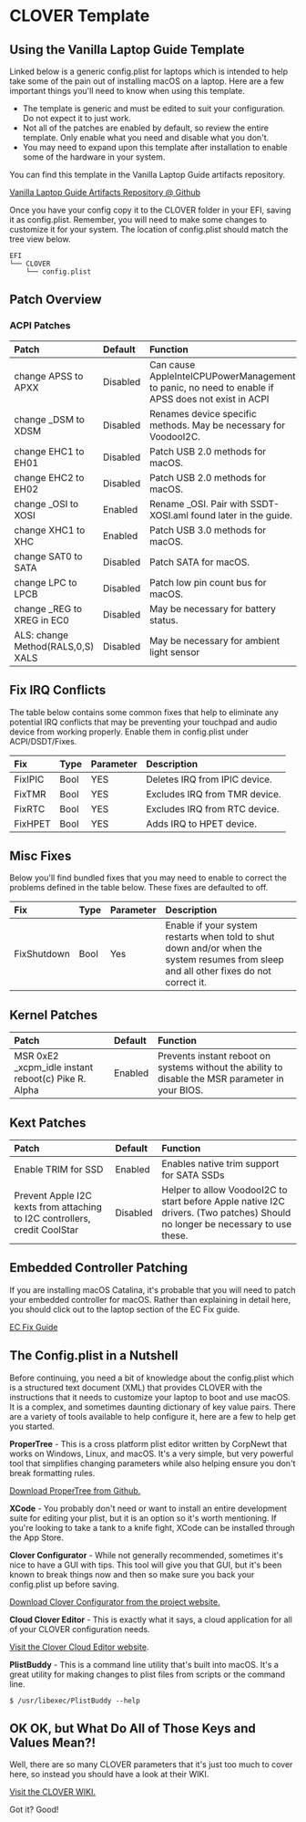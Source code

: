 # CLOVER Template

## Using the Vanilla Laptop Guide Template

Linked below is a generic config.plist for laptops which is intended to help take some of the pain out of installing macOS on a laptop. Here are a few important things you'll need to know when using this template.

* The template is generic and must be edited to suit your configuration. Do not expect it to just work.
* Not all of the patches are enabled by default, so review the entire template. Only enable what you need and disable what you don't.
* You may need to expand upon this template after installation to enable some of the hardware in your system.

You can find this template in the Vanilla Laptop Guide artifacts repository.

[Vanilla Laptop Guide Artifacts Repository @ Github](https://github.com/hackintosh-guides/laptop-guide-artifacts)

Once you have your config copy it to the CLOVER folder in your EFI, saving it as config.plist. Remember, you will need to make some changes to customize it for your system. The location of config.plist should match the tree view below.

```text
EFI
└── CLOVER
    └── config.plist
```

## Patch Overview

### ACPI Patches

| Patch | Default | Function |
| :--- | :--- | :--- |
| change APSS to APXX | Disabled | Can cause AppleIntelCPUPowerManagement to panic, no need to enable if APSS does not exist in ACPI |
| change \_DSM to XDSM | Disabled | Renames device specific methods.  May be necessary for VoodooI2C. |
| change EHC1 to EH01 | Disabled | Patch USB 2.0 methods for macOS. |
| change EHC2 to EH02 | Disabled | Patch USB 2.0 methods for macOS. |
| change \_OSI to XOSI | Enabled | Rename \_OSI.  Pair with SSDT-XOSI.aml found later in the guide. |
| change XHC1 to XHC | Enabled | Patch USB 3.0 methods for macOS. |
| change SAT0 to SATA | Disabled | Patch SATA for macOS. |
| change LPC to LPCB | Disabled | Patch low pin count bus for macOS. |
| change \_REG to XREG in EC0 | Disabled | May be necessary for battery status. |
| ALS: change Method\(RALS,0,S\) XALS | Disabled | May be necessary for ambient light sensor |

## Fix IRQ Conflicts

The table below contains some common fixes that help to eliminate any potential IRQ conflicts that may be preventing your touchpad and audio device from working properly. Enable them in config.plist under ACPI/DSDT/Fixes.

| Fix | Type | Parameter | Description |
| :--- | :--- | :--- | :--- |
| FixIPIC | Bool | YES | Deletes IRQ from IPIC device. |
| FixTMR | Bool | YES | Excludes IRQ from TMR device. |
| FixRTC | Bool | YES | Excludes IRQ from RTC device. |
| FixHPET | Bool | YES | Adds IRQ to HPET device. |

## Misc Fixes

Below you'll find bundled fixes that you may need to enable to correct the problems defined in the table below.  These fixes are defaulted to off.

| Fix | Type | Parameter | Description |
| :--- | :--- | :--- | :--- |
| FixShutdown | Bool | Yes | Enable if your system restarts when told to shut down and/or when the system resumes from sleep and all other fixes do not correct it. |

## Kernel Patches

| Patch | Default | Function |
| :--- | :--- | :--- |
| MSR 0xE2 \_xcpm\_idle instant reboot\(c\) Pike R. Alpha | Enabled | Prevents instant reboot on systems without the ability to disable the MSR parameter in your BIOS. |

## Kext Patches

| Patch | Default | Function |
| :--- | :--- | :--- |
| Enable TRIM for SSD | Enabled | Enables native trim support for SATA SSDs |
| Prevent Apple I2C kexts from attaching to I2C controllers, credit CoolStar | Disabled | Helper to allow VoodooI2C to start before Apple native I2C drivers. \(Two patches\) Should no longer be necessary to use these. |

## Embedded Controller Patching

If you are installing macOS Catalina, it's probable that you will need to patch your embedded controller for macOS.  Rather than explaining in detail here, you should click out to the laptop section of the EC Fix guide.

[EC Fix Guide](https://khronokernel.github.io/EC-fix-guide/laptop-ec.html)

## The Config.plist in a Nutshell

Before continuing, you need a bit of knowledge about the config.plist which is a structured text document \(XML\) that provides CLOVER with the instructions that it needs to customize your laptop to boot and use macOS. It is a complex, and sometimes daunting dictionary of key value pairs. There are a variety of tools available to help configure it, here are a few to help get you started.

**ProperTree** - This is a cross platform plist editor written by CorpNewt that works on Windows, Linux, and macOS. It's a very simple, but very powerful tool that simplifies changing parameters while also helping ensure you don't break formatting rules.

[Download ProperTree from Github.](https://github.com/corpnewt/ProperTree)

**XCode** - You probably don't need or want to install an entire development suite for editing your plist, but it is an option so it's worth mentioning. If you're looking to take a tank to a knife fight, XCode can be installed through the App Store.

**Clover Configurator** - While not generally recommended, sometimes it's nice to have a GUI with tips. This tool will give you that GUI, but it's been known to break things now and then so make sure you back your config.plist up before saving.

[Download Clover Configurator from the project website.](https://mackie100projects.altervista.org/download-clover-configurator/)

**Cloud Clover Editor** - This is exactly what it says, a cloud application for all of your CLOVER configuration needs.

[Visit the Clover Cloud Editor website](https://cloudclovereditor.altervista.org/cce/index.php).

**PlistBuddy** - This is a command line utility that's built into macOS. It's a great utility for making changes to plist files from scripts or the command line.

```text
$ /usr/libexec/PlistBuddy --help
```

## OK OK, but What Do All of Those Keys and Values Mean?!

Well, there are so many CLOVER parameters that it's just too much to cover here, so instead you should have a look at their WIKI.

[Visit the CLOVER WIKI.](https://sourceforge.net/p/cloverefiboot/wiki/Home/)

Got it? Good!

